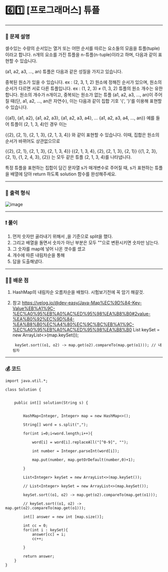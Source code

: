 # 6️⃣1️⃣ [프로그래머스] 튜플 </span> 

---
### 📃 문제 설명
셀수있는 수량의 순서있는 열거 또는 어떤 순서를 따르는 요소들의 모음을 튜플(tuple)이라고 합니다. 
n개의 요소를 가진 튜플을 n-튜플(n-tuple)이라고 하며, 다음과 같이 표현할 수 있습니다.

(a1, a2, a3, ..., an)
튜플은 다음과 같은 성질을 가지고 있습니다.

중복된 원소가 있을 수 있습니다. ex : (2, 3, 1, 2)
원소에 정해진 순서가 있으며, 원소의 순서가 다르면 서로 다른 튜플입니다. ex : (1, 2, 3) ≠ (1, 3, 2)
튜플의 원소 개수는 유한합니다.
원소의 개수가 n개이고, 중복되는 원소가 없는 튜플 (a1, a2, a3, ..., an)이 주어질 때(단, a1, a2, ..., an은 자연수), 
이는 다음과 같이 집합 기호 '{', '}'를 이용해 표현할 수 있습니다.

{{a1}, {a1, a2}, {a1, a2, a3}, {a1, a2, a3, a4}, ... {a1, a2, a3, a4, ..., an}}
예를 들어 튜플이 (2, 1, 3, 4)인 경우 이는

{{2}, {2, 1}, {2, 1, 3}, {2, 1, 3, 4}}
와 같이 표현할 수 있습니다. 이때, 집합은 원소의 순서가 바뀌어도 상관없으므로

{{2}, {2, 1}, {2, 1, 3}, {2, 1, 3, 4}}
{{2, 1, 3, 4}, {2}, {2, 1, 3}, {2, 1}}
{{1, 2, 3}, {2, 1}, {1, 2, 4, 3}, {2}}
는 모두 같은 튜플 (2, 1, 3, 4)를 나타냅니다.

특정 튜플을 표현하는 집합이 담긴 문자열 s가 매개변수로 주어질 때, 
s가 표현하는 튜플을 배열에 담아 return 하도록 solution 함수를 완성해주세요.

---
### 🔑 출력 형식
![image](https://github.com/handaldog/DailyAlgo/assets/96431408/ec4c7c05-ea30-4eac-ab46-c29171d6309e)


---
### ❗️ 풀이 
1. 먼저 숫자만 골라내기 위해서 ,을 기준으로 split을 했다.
2. 그리고 배열을 돌면서 숫자가 아닌 부분은 모두 ""으로 변환시키면 숫자만 남는다.
3. 그 숫자를 map에 넣어 나온 갯수를 셌고
4. 개수에 따른 내림차순을 통해
5. 답을 도출해냈다.


--- 
### 👨‍💻 배운 점
1. HashMap의 내림차순 오름차순을 배웠다. 시험보기전에 꼭 암기 해갈것.
2. 참고 https://velog.io/@dev-easy/Java-Map%EC%9D%84-Key-Value%EB%A1%9C-%EC%A0%95%EB%A0%AC%ED%95%98%EA%B8%B0#2value-%EA%B0%92%EC%9D%84-%EA%B8%B0%EC%A4%80%EC%9C%BC%EB%A1%9C-%EC%A0%95%EB%A0%AC%ED%95%98%EA%B8%B0
List<Integer> keySet = new ArrayList<>(map.keySet());
        
        keySet.sort((o1, o2) -> map.get(o2).compareTo(map.get(o1))); // 내림차
---
### 💰 코드
```
import java.util.*;

class Solution {
    
  
    public int[] solution(String s) {
        
        
        HashMap<Integer, Integer> map = new HashMap<>();
        
        String[] word = s.split(",");
    
        for(int i=0;i<word.length;i++){
            
            word[i] = word[i].replaceAll("[^0-9]", "");
            
            int number = Integer.parseInt(word[i]);
            
            map.put(number, map.getOrDefault(number,0)+1);
            
        }
        
        List<Integer> keySet = new ArrayList<>(map.keySet());
        
        // List<Integer> keySet = new ArrayList<>(map.keySet());
        
        keySet.sort((o1, o2) -> map.get(o2).compareTo(map.get(o1)));
        
        // keySet.sort((o1, o2) -> map.get(o2).compareTo(map.get(o1)));
        
        int[] answer = new int [map.size()];
        
        int cc = 0;
        for(int i : keySet){
            answer[cc] = i;
            cc++;
            
        }
        
        return answer;
    }
}

```
